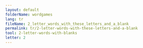 ```yaml
---
layout: default
folderName: wordgames
lang: tr
fileName: 2_letter_words_with_these_letters_and_a_blank
permalink: tr/2-letter-words-with-these-letters-and-a-blank
tool: 2-letter-words-with-blanks
letter: 2
---
```

